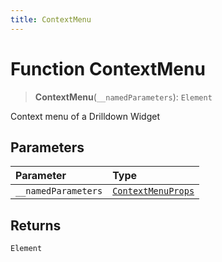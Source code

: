 ```yaml
---
title: ContextMenu
---
```


# Function ContextMenu

> **ContextMenu**(`__namedParameters`): `Element`

Context menu of a Drilldown Widget

## Parameters

| Parameter | Type |
| :------ | :------ |
| `__namedParameters` | [`ContextMenuProps`](../interfaces/interface.ContextMenuProps.md) |

## Returns

`Element`

